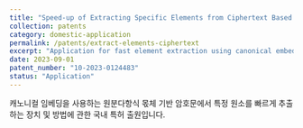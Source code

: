 ```yaml
---
title: "Speed-up of Extracting Specific Elements from Ciphertext Based on Cyclotomic Polynomial Quotient Field"
collection: patents
category: domestic-application
permalink: /patents/extract-elements-ciphertext
excerpt: "Application for fast element extraction using canonical embedding in cyclotomic fields."
date: 2023-09-01
patent_number: "10-2023-0124483"
status: "Application"
---
```


캐노니컬 임베딩을 사용하는 원분다항식 몫체 기반 암호문에서 특정 원소를 빠르게 추출하는 장치 및 방법에 관한 국내 특허 출원입니다.
